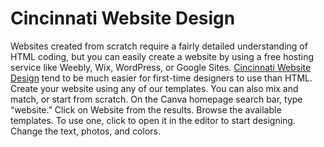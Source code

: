 # Cincinnati Website Design
Websites created from scratch require a fairly detailed understanding of HTML coding, but you can easily create a website by using a free hosting service like Weebly, Wix, WordPress, or Google Sites. [Cincinnati Website Design](https://fiveriversmarketing.com/website-design-services/) tend to be much easier for first-time designers to use than HTML.
Create your website using any of our templates. You can also mix and match, or start from scratch. On the Canva homepage search bar, type “website.” Click on Website from the results. Browse the available templates. To use one, click to open it in the editor to start designing. Change the text, photos, and colors.
